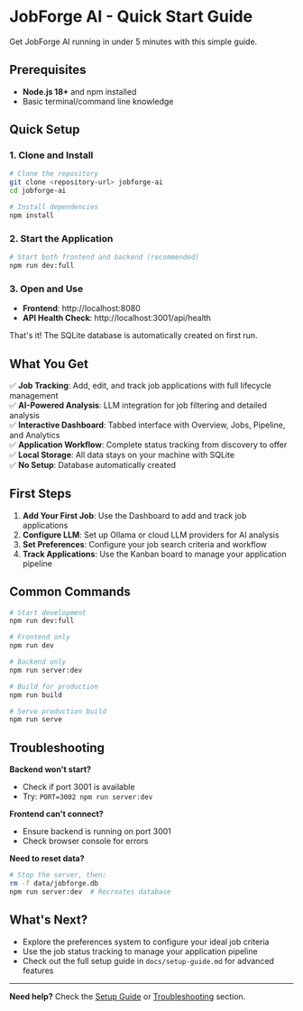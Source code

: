 # JobForge AI - Quick Start Guide

Get JobForge AI running in under 5 minutes with this simple guide.

## Prerequisites

- **Node.js 18+** and npm installed
- Basic terminal/command line knowledge

## Quick Setup

### 1. Clone and Install
```bash
# Clone the repository
git clone <repository-url> jobforge-ai
cd jobforge-ai

# Install dependencies
npm install
```

### 2. Start the Application
```bash
# Start both frontend and backend (recommended)
npm run dev:full
```

### 3. Open and Use
- **Frontend**: http://localhost:8080
- **API Health Check**: http://localhost:3001/api/health

That's it! The SQLite database is automatically created on first run.

## What You Get

✅ **Job Tracking**: Add, edit, and track job applications with full lifecycle management  
✅ **AI-Powered Analysis**: LLM integration for job filtering and detailed analysis  
✅ **Interactive Dashboard**: Tabbed interface with Overview, Jobs, Pipeline, and Analytics  
✅ **Application Workflow**: Complete status tracking from discovery to offer  
✅ **Local Storage**: All data stays on your machine with SQLite  
✅ **No Setup**: Database automatically created  

## First Steps

1. **Add Your First Job**: Use the Dashboard to add and track job applications
2. **Configure LLM**: Set up Ollama or cloud LLM providers for AI analysis
3. **Set Preferences**: Configure your job search criteria and workflow
4. **Track Applications**: Use the Kanban board to manage your application pipeline

## Common Commands

```bash
# Start development
npm run dev:full

# Frontend only
npm run dev

# Backend only  
npm run server:dev

# Build for production
npm run build

# Serve production build
npm run serve
```

## Troubleshooting

**Backend won't start?**
- Check if port 3001 is available
- Try: `PORT=3002 npm run server:dev`

**Frontend can't connect?**
- Ensure backend is running on port 3001
- Check browser console for errors

**Need to reset data?**
```bash
# Stop the server, then:
rm -f data/jobforge.db
npm run server:dev  # Recreates database
```

## What's Next?

- Explore the preferences system to configure your ideal job criteria
- Use the job status tracking to manage your application pipeline
- Check out the full setup guide in `docs/setup-guide.md` for advanced features

---

**Need help?** Check the [Setup Guide](setup-guide.md) or [Troubleshooting](setup-guide.md#troubleshooting) section. 